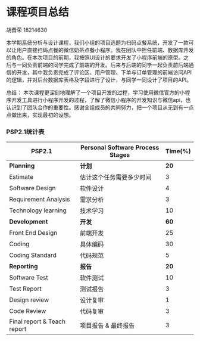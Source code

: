# 课程项目总结
胡晋荣 18214630

本学期系统分析与设计课程，我们小组的项目选题为扫码点餐系统，开发了一款可以让用户直接扫码点餐的微信奶茶点餐小程序。我在团队中担任前端、数据库开发的角色。在本次项目的前期，我按照UI设计的要求开发了小程序前端的原型。之后与一同负责前端的同学完成了前端的开发。后来与后端的同学一起负责前后端通信的开发，其中我负责完成了评论区、用户管理、下单与订单管理的前端访问API的逻辑，并对后台数据库表格及字段进行了设计，与同学一同设计了项目的API。

总结：
本次课程更深刻地理解了一个项目开发的过程，学习使用微信官方的小程序开发工具进行小程序开发的过程，了解了微信小程序的开发知识与微信api，也认识到了团队合作的重要性。感谢全组成员的共同努力，把一个项目从无到有一点点做出来，实现最初的设想。

###  PSP2.1统计表

| PSP2.1                      | Personal Software Process Stages | Time(%) |
| --------------------------- | -------------------------------- | ------- |
| **Planning**                | **计划**                           | **20**  |
| Estimate                    | 估计这个任务需要多少时间                     | 3       |
| Software Design             | 软件设计                             | 4       |
| Requirement Analysis        | 需求分析                             | 3       |
| Technology learning         | 技术学习                             | 10       |
| **Development**             | **开发**                           | **60**  |
| Front End Design                   | 前端开发                             | 25      |
| Coding                      | 具体编码                             | 30      |
| Coding Standard             | 代码规范                             | 5      |
| **Reporting**               | **报告**                           | **20**  |
| Software Test               | 软件测试                             | 10       |
| Test Report                 | 测试报告                             | 3       |
| Design review               | 设计复审                             | 1       |
| Code Review                 | 代码复审                             | 3       |
| Final report & Teach report | 项目报告 & 最终报告                      | 3      |

